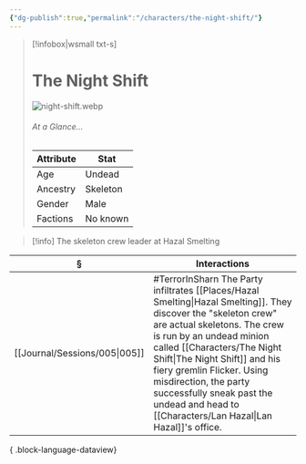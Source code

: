 ```yaml
---
{"dg-publish":true,"permalink":"/characters/the-night-shift/"}
---
```


> [!infobox|wsmall txt-s]
> # The Night Shift
> ![night-shift.webp](/img/user/z_attachments/night-shift.webp) 
> ###### At a Glance...
> | Attribute | Stat |
> | ---- | ---- |
> | Age | Undead |
> | Ancestry | Skeleton |
> | Gender | Male |
> | Factions | No known |

>[!info] The skeleton crew leader at Hazal Smelting

| §                                | Interactions                                                                                                                                                                                                                                                                                                        |
| -------------------------------- | ------------------------------------------------------------------------------------------------------------------------------------------------------------------------------------------------------------------------------------------------------------------------------------------------------------------- |
| [[Journal/Sessions/005\|005]] | #TerrorInSharn The Party infiltrates [[Places/Hazal Smelting\|Hazal Smelting]]. They discover the "skeleton crew" are actual skeletons. The crew is run by an undead minion called [[Characters/The Night Shift\|The Night Shift]] and his fiery gremlin Flicker. Using misdirection, the party successfully sneak past the undead and head to [[Characters/Lan Hazal\|Lan Hazal]]'s office. |

{ .block-language-dataview}